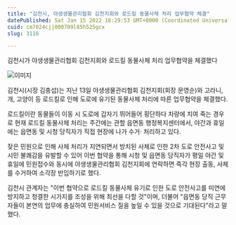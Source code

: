 ```yaml
---
title: "김천시, 야생생물관리협회 김천지회와 로드킬 동물사체 처리 업무협약 체결"
datePublished: Sat Jan 15 2022 18:29:53 GMT+0000 (Coordinated Universal Time)
cuid: cm7024cjj000709l85h525gcx
slug: 3116

---
```



김천시가 야생생물관리협회 김천지회와 로드킬 동물사체 처리 업무협약을 체결했다

![이미지](https://cdn.hashnode.com/res/hashnode/image/upload/v1739252647185/382e0fd7-5e34-4707-9e63-adc6b5eae67f.jpeg)

김천시(시장 김충섭)는 지난 13일 야생생물관리협회 김천지회(회장 문영순)와 고라니, 개, 고양이 등 로드킬로 인해 도로에 유기된 동물사체 처리에 따른 업무협약을 체결했다.

로드킬이란 동물들이 이동 시 도로에 갑자기 뛰어들어 횡단하다 차량에 치여 죽는 경우로 현재 로드킬 동물사체 처리는 주간에는 관할 읍면동 행정복지센터에서, 야간과 휴일에는 읍면동 및 시청 당직자가 직접 현장에 나가 수거· 처리하고 있다.

잦은 민원으로 인해 사체 처리가 지연되면서 방치된 사체로 인한 2차 도로 안전사고 및 시민 불쾌감을 유발할 수 있어 이번 협약을 통해 시청 및 읍면동 당직자가 평일 야간 및 휴일에 민원접수와 동시에 야생생물관리협회 김천지회에 연락하면 즉각 현장 출동, 사체를 수거하여 소각장 반입하기로 했다.

김천시 관계자는 "이번 협약으로 로드킬 동물사체 유기로 인한 도로 안전사고를 미연에 방지하고 청결한 시가지를 조성을 위해 최선을 다할 것"이며, 더불어 "읍면동 당직 근무자들이 본연의 업무에 충실하여 민원서비스 질을 높일 수 있을 것으로 기대된다"라고 말했다.